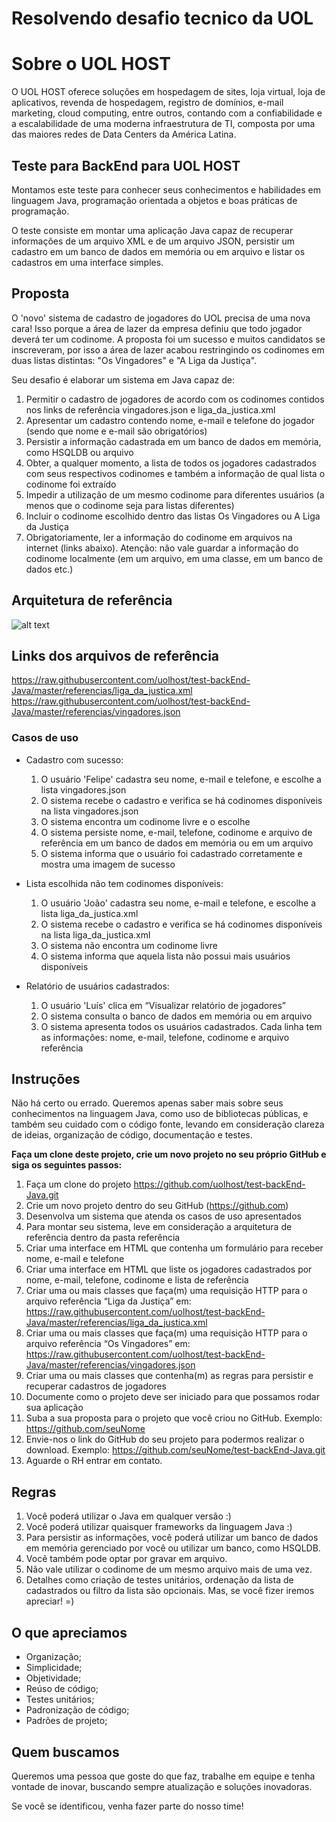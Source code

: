 # Resolvendo desafio tecnico da UOL

Sobre o UOL HOST
===============
O UOL HOST oferece soluções em hospedagem de sites, loja virtual, loja de aplicativos, revenda de hospedagem, registro de domí­nios, e-mail marketing, cloud computing, entre outros, contando com a confiabilidade e a escalabilidade de uma moderna infraestrutura de TI, composta por uma das maiores redes de Data Centers da América Latina.

## Teste para BackEnd para UOL HOST
Montamos este teste para conhecer seus conhecimentos e habilidades em linguagem Java, programação orientada a objetos e boas práticas de programação.

O teste consiste em montar uma aplicação Java capaz de recuperar informações de um arquivo XML e de um arquivo JSON, persistir um cadastro em um banco de dados em memória ou em arquivo e listar os cadastros em uma interface simples.

## Proposta 

O 'novo' sistema de cadastro de jogadores do UOL precisa de uma nova cara! Isso porque a área de lazer da empresa definiu que todo jogador deverá ter um codinome. A proposta foi um sucesso e muitos candidatos se inscreveram, por isso a área de lazer acabou restringindo os codinomes em duas listas distintas: "Os Vingadores" e "A Liga da Justiça".

Seu desafio é elaborar um sistema em Java capaz de:

1. Permitir o cadastro de jogadores de acordo com os codinomes contidos nos links de referência vingadores.json e liga_da_justica.xml
2. Apresentar um cadastro contendo nome, e-mail e telefone do jogador (sendo que nome e e-mail são obrigatórios)
3. Persistir a informação cadastrada em um banco de dados em memória, como HSQLDB ou arquivo
4. Obter, a qualquer momento, a lista de todos os jogadores cadastrados com seus respectivos codinomes e também a informação de qual lista o codinome foi extraído
5. Impedir a utilização de um mesmo codinome para diferentes usuários (a menos que o codinome seja para listas diferentes)
6. Incluir o codinome escolhido dentro das listas Os Vingadores ou A Liga da Justiça
7. Obrigatoriamente, ler a informação do codinome em arquivos na internet (links abaixo). Atenção: não vale guardar a informação do codinome localmente (em um arquivo, em uma classe, em um banco de dados etc.)

## Arquitetura de referência

![alt text](https://raw.githubusercontent.com/uolhost/test-backEnd-Java/master/referencias/arquitetura.png)

## Links dos arquivos de referência
https://raw.githubusercontent.com/uolhost/test-backEnd-Java/master/referencias/liga_da_justica.xml
https://raw.githubusercontent.com/uolhost/test-backEnd-Java/master/referencias/vingadores.json

### Casos de uso

+ Cadastro com sucesso:
	1. O usuário 'Felipe' cadastra seu nome, e-mail e telefone, e escolhe a lista vingadores.json
	2. O sistema recebe o cadastro e verifica se há codinomes disponíveis na lista vingadores.json
	3. O sistema encontra um codinome livre e o escolhe
	4. O sistema persiste nome, e-mail, telefone, codinome e arquivo de referência em um banco de dados em memória ou em um arquivo
	5. O sistema informa que o usuário foi cadastrado corretamente e mostra uma imagem de sucesso
	
+ Lista escolhida não tem codinomes disponíveis:
	1. O usuário 'João' cadastra seu nome, e-mail e telefone, e escolhe a lista liga_da_justica.xml
	2. O sistema recebe o cadastro e verifica se há codinomes disponíveis na lista liga_da_justica.xml
	3. O sistema não encontra um codinome livre
	4. O sistema informa que aquela lista não possui mais usuários disponíveis

+ Relatório de usuários cadastrados:
	1. O usuário 'Luís' clica em “Visualizar relatório de jogadores”
	2. O sistema consulta o banco de dados em memória ou em arquivo
	3. O sistema apresenta todos os usuários cadastrados. Cada linha tem as informações: nome, e-mail, telefone, codinome e arquivo referência
	
## Instruções

Não há certo ou errado. Queremos apenas saber mais sobre seus conhecimentos na linguagem Java, como uso de bibliotecas públicas, e também seu cuidado com o código fonte, levando em consideração clareza de ideias, organização de código, documentação e testes.

**Faça um clone deste projeto, crie um novo projeto no seu próprio GitHub e siga os seguintes passos:**

1. Faça um clone do projeto https://github.com/uolhost/test-backEnd-Java.git
2. Crie um novo projeto dentro do seu GitHub (https://github.com)
3. Desenvolva um sistema que atenda os casos de uso apresentados
4. Para montar seu sistema, leve em consideração a arquitetura de referência dentro da pasta referência
5. Criar uma interface em HTML que contenha um formulário para receber nome, e-mail e telefone
6. Criar uma interface em HTML que liste os jogadores cadastrados por nome, e-mail, telefone, codinome e lista de referência
7. Criar uma ou mais classes que faça(m) uma requisição HTTP para o arquivo referência “Liga da Justiça” em: https://raw.githubusercontent.com/uolhost/test-backEnd-Java/master/referencias/liga_da_justica.xml
8. Criar uma ou mais classes que faça(m) uma requisição HTTP para o arquivo referência “Os Vingadores” em: https://raw.githubusercontent.com/uolhost/test-backEnd-Java/master/referencias/vingadores.json
9. Criar uma ou mais classes que contenha(m) as regras para persistir e recuperar cadastros de jogadores
10. Documente como o projeto deve ser iniciado para que possamos rodar sua aplicação
11. Suba a sua proposta para o projeto que você criou no GitHub. Exemplo: https://github.com/seuNome
12. Envie-nos o link do GitHub do seu projeto para podermos realizar o download. Exemplo: https://github.com/seuNome/test-backEnd-Java.git
13. Aguarde o RH entrar em contato.

## Regras
1. Você poderá utilizar o Java em qualquer versão :)
2. Você poderá utilizar quaisquer frameworks da linguagem Java :)
3. Para persistir as informações, você poderá utilizar um banco de dados em memória gerenciado por você ou utilizar um banco, como HSQLDB.
4. Você também pode optar por gravar em arquivo.
5. Não vale utilizar o codinome de um mesmo arquivo mais de uma vez.
6. Detalhes como criação de testes unitários, ordenação da lista de cadastrados ou filtro da lista são opcionais. Mas, se você fizer iremos apreciar! =)

## O que apreciamos
* Organização;
* Simplicidade;
* Objetividade;
* Reúso de código;
* Testes unitários;
* Padronização de código;
* Padrões de projeto;
  

## Quem buscamos
Queremos uma pessoa que goste do que faz, trabalhe em equipe e tenha vontade de inovar, buscando sempre atualização e soluções inovadoras.

Se você se identificou, venha fazer parte do nosso time!
